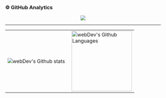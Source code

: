 ### ⚙️ GitHub Analytics

<p align="center">

<img align="center" src="http://github-profile-summary-cards.vercel.app/api/cards/profile-details?username=Conqerorior&theme=github" />

</p>

---

<table>
  <tr>
    <td>
      <img align="left" src="https://github-readme-streak-stats.herokuapp.com/?user=Conqerorior&theme=github" alt="webDev's Github stats" />
    </td>
    <td>
      <img height="195px" align="right" alt="webDev's Github Languages" src="https://github-readme-stats-eight-theta.vercel.app/api/top-langs/?username=Conqerorior&theme=github&layout=compact" />
    </td>
  </tr>
</table>
